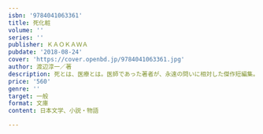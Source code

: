 ```yaml
---
isbn: '9784041063361'
title: 死化粧
volume: ''
series: ''
publisher: ＫＡＯＫＡＷＡ
pubdate: '2018-08-24'
cover: 'https://cover.openbd.jp/9784041063361.jpg'
author: 渡辺淳一／著
description: 死とは、医療とは。医師であった著者が、永遠の問いに相対した傑作短編集。
price: '560'
genre: ''
target: 一般
format: 文庫
content: 日本文学、小説・物語

---
```

